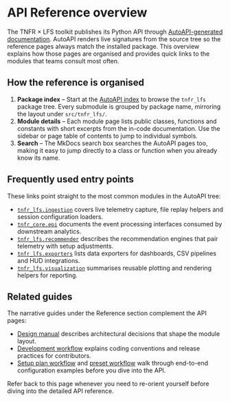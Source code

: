 # API Reference overview

The TNFR × LFS toolkit publishes its Python API through
[AutoAPI-generated documentation](reference/autoapi/index.md).  AutoAPI renders
live signatures from the source tree so the reference pages always match the
installed package.  This overview explains how those pages are organised and
provides quick links to the modules that teams consult most often.

## How the reference is organised

1. **Package index** – Start at the [AutoAPI index](reference/autoapi/index.md)
   to browse the `tnfr_lfs` package tree.  Every submodule is grouped by
   package name, mirroring the layout under `src/tnfr_lfs/`.
2. **Module details** – Each module page lists public classes, functions and
   constants with short excerpts from the in-code documentation.  Use the
   sidebar or page table of contents to jump to individual symbols.
3. **Search** – The MkDocs search box searches the AutoAPI pages too, making it
   easy to jump directly to a class or function when you already know its
   name.

## Frequently used entry points

These links point straight to the most common modules in the AutoAPI tree:

- [`tnfr_lfs.ingestion`](reference/autoapi/tnfr_lfs/ingestion/index.md) covers
  live telemetry capture, file replay helpers and session configuration
  loaders.
- [`tnfr_core.epi`](reference/autoapi/tnfr_core/epi/index.md) documents
  the event processing interfaces consumed by downstream analytics.
- [`tnfr_lfs.recommender`](reference/autoapi/tnfr_lfs/recommender/index.md)
  describes the recommendation engines that pair telemetry with setup
  adjustments.
- [`tnfr_lfs.exporters`](reference/autoapi/tnfr_lfs/exporters/index.md) lists
  data exporters for dashboards, CSV pipelines and HUD integrations.
- [`tnfr_lfs.visualization`](reference/autoapi/tnfr_lfs/visualization/index.md)
  summarises reusable plotting and rendering helpers for reporting.

## Related guides

The narrative guides under the Reference section complement the API pages:

- [Design manual](DESIGN.md) describes architectural decisions that shape the
  module layout.
- [Development workflow](DEVELOPMENT.md) explains coding conventions and
  release practices for contributors.
- [Setup plan workflow](setup_plan.md) and [preset workflow](presets.md) walk
  through end-to-end configuration examples before you dive into the API.

Refer back to this page whenever you need to re-orient yourself before diving
into the detailed API reference.

